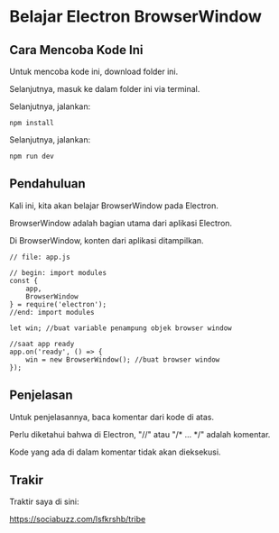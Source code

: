 # Belajar Electron BrowserWindow

## Cara Mencoba Kode Ini

Untuk mencoba kode ini, download folder ini.

Selanjutnya, masuk ke dalam folder ini via terminal.

Selanjutnya, jalankan:

```
npm install
```

 Selanjutnya, jalankan:

```
npm run dev
```

## Pendahuluan

Kali ini, kita akan belajar BrowserWindow pada Electron.

BrowserWindow adalah bagian utama dari aplikasi Electron.

Di BrowserWindow, konten dari aplikasi ditampilkan.

```
// file: app.js

// begin: import modules
const {
    app,
    BrowserWindow
} = require('electron');
//end: import modules

let win; //buat variable penampung objek browser window

//saat app ready
app.on('ready', () => {
    win = new BrowserWindow(); //buat browser window
});
```

## Penjelasan

Untuk penjelasannya, baca komentar dari kode di atas.

Perlu diketahui bahwa di Electron, "//" atau "/* ... */" adalah komentar.

Kode yang ada di dalam komentar tidak akan dieksekusi.

## Trakir

Traktir saya di sini:

https://sociabuzz.com/lsfkrshb/tribe